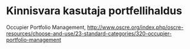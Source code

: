 # Kinnisvara kasutaja portfellihaldus

Occupier Portfolio Management, http://www.oscre.org/index.php/oscre-resources/choose-and-use/23-standard-categories/320-occupier-portfolio-management
